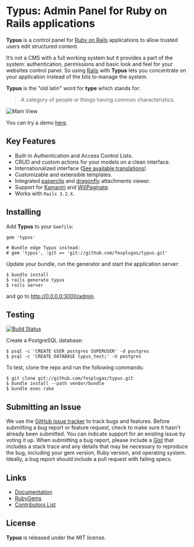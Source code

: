 Typus: Admin Panel for Ruby on Rails applications
=================================================

**Typus** is a control panel for [Ruby on Rails][rails] applications to
allow trusted users edit structured content.

It’s not a CMS with a full working system but it provides a part of the
system: authentication, permissions and basic look and feel for your
websites control panel. So using [Rails][rails] with **Typus** lets you
concentrate on your application instead of the bits to manage the system.

**Typus** is the "old latin" word for **type** which stands for:

> A category of people or things having common characteristics.

![Main View](http://cloud.github.com/downloads/fesplugas/typus/001-typus.png)

You can try a demo [here][typus_demo].


Key Features
------------

- Built-in Authentication and Access Control Lists.
- CRUD and custom actions for your models on a clean interface.
- Internationalized interface ([See available translations][typus_locales])
- Customizable and extensible templates.
- Integrated [paperclip][paperclip] and [dragonfly][dragonfly] attachments viewer.
- Support for [Kamaniri][kaminari] and [WillPaginate][will_paginate].
- Works with `Rails 3.2.X`.


Installing
----------

Add **Typus** to your `Gemfile`:

    gem 'typus'

    # Bundle edge Typus instead:
    # gem 'typus', :git => 'git://github.com/fesplugas/typus.git'

Update your bundle, run the generator and start the application server:

    $ bundle install
    $ rails generate typus
    $ rails server

and go to <http://0.0.0.0:3000/admin>.


Testing
-------

[![Build Status](https://travis-ci.org/fesplugas/typus.png?branch=master)](https://travis-ci.org/fesplugas/typus)

Create a PostgreSQL database:

    $ psql -c 'CREATE USER postgres SUPERUSER' -d postgres
    $ psql -c 'CREATE DATABASE typus_test;' -U postgres

To test, clone the repo and run the following commands:

    $ git clone git://github.com/fesplugas/typus.git
    $ bundle install --path vendor/bundle
    $ bundle exec rake


Submitting an Issue
-------------------

We use the [GitHub issue tracker][issues] to track bugs and features.
Before submitting a bug report or feature request, check to make sure it
hasn't already been submitted. You can indicate support for an existing
issue by voting it up. When submitting a bug report, please include a
[Gist][gist] that includes a stack trace and any details that may be
necessary to reproduce the bug, including your gem version, Ruby
version, and operating system. Ideally, a bug report should include a
pull request with failing specs.


Links
-----

- [Documentation](http://docs.typuscmf.com/)
- [RubyGems][typus_gem]
- [Contributors List](http://github.com/fesplugas/typus/contributors)


License
-------

**Typus** is released under the MIT license.

[typus]: http://github.com/fesplugas/typus
[typus_demo]: http://demo.typuscmf.com/
[typus_locales]: https://github.com/fesplugas/typus/tree/master/config/locales
[typus_gem]: http://rubygems.org/gems/typus
[paperclip]: http://rubygems.org/gems/paperclip
[dragonfly]: http://rubygems.org/gems/dragonfly
[rails]: http://rubyonrails.org/
[gist]: https://gist.github.com/
[issues]: https://github.com/fesplugas/typus/issues
[kaminari]: http://rubygems.org/gems/kaminari
[will_paginate]: http://rubygems.org/gems/will_paginate
